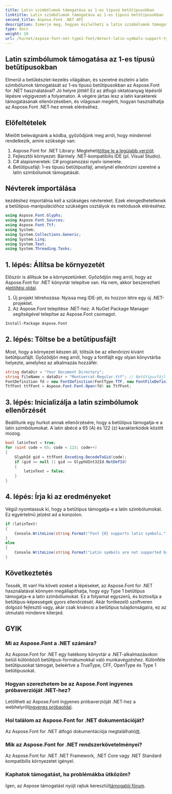 ```yaml
---
title: Latin szimbólumok támogatása az 1-es típusú betűtípusokban
linktitle: Latin szimbólumok támogatása az 1-es típusú betűtípusokban
second_title: Aspose.Font .NET API
description: Ismerje meg, hogyan észlelheti a latin szimbólumok támogatását az 1-es típusú betűtípusokban az Aspose.Font for .NET használatával. Kövesse lépésről lépésre útmutatónkat a gyors és hatékony megoldás érdekében.
type: docs
weight: 10
url: /hu/net/aspose-font-net-type1-font/detect-latin-symbols-support-type1-fonts/
---
```

## Latin szimbólumok támogatása az 1-es típusú betűtípusokban
Elmerül a betűkészlet-kezelés világában, és szeretné észlelni a latin szimbólumok támogatását az 1-es típusú betűtípusokban az Aspose.Font for .NET használatával? Jó helyre jöttél! Ez az átfogó oktatóanyag lépésről lépésre végigvezeti a folyamaton. A végére jártas lesz a latin karakterek támogatásának ellenőrzésében, és világosan megérti, hogyan használhatja az Aspose.Font .NET-hez ennek eléréséhez.
## Előfeltételek
Mielőtt belevágnánk a kódba, győződjünk meg arról, hogy mindennel rendelkezik, amire szüksége van:
1.  Aspose.Font for .NET Library: Megteheti[töltse le a legújabb verziót](https://releases.aspose.com/font/net/).
2. Fejlesztői környezet: Bármely .NET-kompatibilis IDE (pl. Visual Studio).
3. C# alapismeretek: C# programozási nyelv ismerete.
4. Betűtípusfájl: 1-es típusú betűtípusfájl, amelynél ellenőrizni szeretné a latin szimbólumok támogatását.
## Névterek importálása
kezdéshez importálnia kell a szükséges névtereket. Ezek elengedhetetlenek a betűtípus-manipulációhoz szükséges osztályok és metódusok eléréséhez.
```csharp
using Aspose.Font.Glyphs;
using Aspose.Font.Sources;
using Aspose.Font.Ttf;
using System;
using System.Collections.Generic;
using System.Linq;
using System.Text;
using System.Threading.Tasks;
```
## 1. lépés: Állítsa be környezetét
 Először is állítsuk be a környezetünket. Győződjön meg arról, hogy az Aspose.Font for .NET könyvtár telepítve van. Ha nem, akkor beszerezheti a[letöltési oldal](https://releases.aspose.com/font/net/).
1. Új projekt létrehozása: Nyissa meg IDE-jét, és hozzon létre egy új .NET-projektet.
2. Az Aspose.Font telepítése .NET-hez: A NuGet Package Manager segítségével telepítse az Aspose.Font csomagot.
```bash
Install-Package Aspose.Font
```
## 2. lépés: Töltse be a betűtípusfájlt
Most, hogy a környezet készen áll, töltsük be az ellenőrizni kívánt betűtípusfájlt. Győződjön meg arról, hogy a fontfájlt egy olyan könyvtárba helyezte, amelyhez az alkalmazás hozzáfér.
```csharp
string dataDir = "Your Document Directory";
string fileName = dataDir + "Montserrat-Regular.ttf"; // Betűtípusfájl neve teljes elérési úttal
FontDefinition fd = new FontDefinition(FontType.TTF, new FontFileDefinition("ttf", new FileSystemStreamSource(fileName)));
TtfFont ttfFont = Aspose.Font.Font.Open(fd) as TtfFont;
```
## 3. lépés: Inicializálja a latin szimbólumok ellenőrzését
Beállítunk egy hurkot annak ellenőrzésére, hogy a betűtípus támogatja-e a latin szimbólumokat. A latin ábécé a 65 (A) és 122 (z) karakterkódok között mozog.
```csharp
bool latinText = true;
for (uint code = 65; code < 123; code++)
{
    GlyphId gid = ttfFont.Encoding.DecodeToGid(code);
    if (gid == null || gid == GlyphUInt32Id.NotDefId)
    {
        latinText = false;
    }
}
```
## 4. lépés: Írja ki az eredményeket
Végül nyomtassuk ki, hogy a betűtípus támogatja-e a latin szimbólumokat. Ez egyértelmű jelzést ad a konzolon.
```csharp
if (latinText)
{
    Console.WriteLine(string.Format("Font {0} supports latin symbols.", ttfFont.FontName));
}
else
{
    Console.WriteLine(string.Format("Latin symbols are not supported by font {0}.", ttfFont.FontName));
}
```
## Következtetés
Tessék, itt van! Ha követi ezeket a lépéseket, az Aspose.Font for .NET használatával könnyen megállapíthatja, hogy egy Type 1 betűtípus támogatja-e a latin szimbólumokat. Ez a folyamat egyszerű, és biztosítja a betűtípus-képességek gyors ellenőrzését. Akár fontkezelő szoftveren dolgozó fejlesztő vagy, akár csak kíváncsi a betűtípus tulajdonságaira, ez az útmutató mindenre kiterjed.
## GYIK
###  Mi az Aspose.Font a .NET számára?
Az Aspose.Font for .NET egy hatékony könyvtár a .NET-alkalmazásokon belüli különböző betűtípus-formátumokkal való munkavégzéshez. Különféle betűtípusokat támogat, beleértve a TrueType, CFF, OpenType és Type 1 betűtípusokat.
### Hogyan szerezhetem be az Aspose.Font ingyenes próbaverzióját .NET-hez?
 Letöltheti az Aspose.Font ingyenes próbaverzióját .NET-hez a webhelyről[ingyenes próbaoldal](https://releases.aspose.com/).
### Hol találom az Aspose.Font for .NET dokumentációját?
Az Aspose.Font for .NET átfogó dokumentációja megtalálható[itt](https://reference.aspose.com/font/net/).
### Mik az Aspose.Font for .NET rendszerkövetelményei?
Az Aspose.Font for .NET .NET Framework, .NET Core vagy .NET Standard kompatibilis környezetet igényel.
### Kaphatok támogatást, ha problémákba ütközöm?
 Igen, az Aspose támogatást nyújt rajtuk keresztül[támogatói fórum](https://forum.aspose.com/c/font/41).